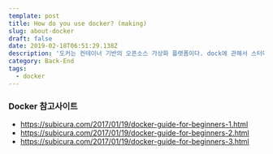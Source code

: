 ```yaml
---
template: post
title: How do you use docker? (making)
slug: about-docker
draft: false
date: 2019-02-18T06:51:29.138Z
description: '도커는 컨테이너 기반의 오픈소스 가상화 플랫폼이다. dock에 관해서 스터디하면서, 괜찮은자료들, 정리해보았다.  '
category: Back-End
tags:
  - docker
---
```

### Docker 참고사이트
- <https://subicura.com/2017/01/19/docker-guide-for-beginners-1.html>
- <https://subicura.com/2017/01/19/docker-guide-for-beginners-2.html>
- <https://subicura.com/2017/01/19/docker-guide-for-beginners-3.html>
